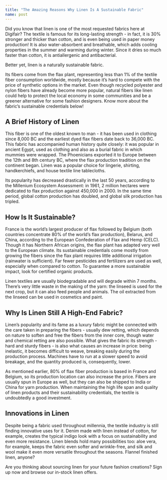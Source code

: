 ```yaml
---
title: "The Amazing Reasons Why Linen Is A Sustainable Fabric"
name: post
---
```


Did you know that linen is one of the most requested fabrics here at Digifair? The textile is famous for its long-lasting strength - in fact, it is 30% stronger and thicker than cotton, and is even being used in paper money production! It is also water-absorbent and breathable, which adds cooling properties in the summer and warming during winter. Since it dries so much faster than cotton, it is antiallergenic and antibacterial.

Better yet, linen is a naturally sustainable fabric.

Its fibers come from the flax plant, representing less than 1% of the textile fiber consumption worldwide, mostly because it’s hard to compete with the price of synthetic options in the market. Even though recycled polyester and nylon fibers have already become more popular, natural fibers like linen could help to protect the local economy in some communities and be a greener alternative for some fashion designers. Know more about the fabric’s sustainable credentials below!


## A Brief History of Linen

This fiber is one of the oldest known to man - it has been used in clothing since 8,000 BC and the earliest dyed flax fibers date back to 36,000 BC. This fabric has accompanied human history quite closely: it was popular in ancient Egypt, used as clothing and also as a burial fabric in which mummies were wrapped. The Phoenicians exported it to Europe between the 12th and 8th century BC, where the flax production tradition on the continent began. Linen was a popular choice for lingerie, shirting, handkerchiefs, and house textile line tablecloths.

Its popularity has decreased drastically in the last 50 years, according to the Millenium Ecosystem Assessment: in 1961, 2 million hectares were dedicated to flax production against 450,000 in 2000. In the same time period, global cotton production has doubled, and global silk production has tripled.

## How Is It Sustainable?

France is the world’s largest producer of flax followed by Belgium (both countries concentrate 80% of the world’s flax production), Belarus, and China, according to the European Confederation of Flax and Hemp (CELC). Though it has Northern African origins, the flax plant has adapted very well to the European climate. Its sustainable credentials come mostly from growing the fibers since the flax plant requires little additional irrigation (rainwater is sufficient). Far fewer pesticides and fertilizers are used as well, especially when compared to cotton. To guarantee a more sustainable impact, look for certified organic products.

Linen textiles are usually biodegradable and will degrade within 7 months. There’s very little waste in the making of the yarn: the linseed is used for the next crop, but it can also feed people and animals. The oil extracted from the linseed can be used in cosmetics and paint.



## Why Is Linen Still A High-End Fabric?

Linen’s popularity and its fame as a luxury fabric might be connected with the care taken in preparing the fibers - usually dew retting, which depends on nature to soften and free the fibers from the inner core, though water and chemical retting are also possible. What gives the fabric its strength - hard and sturdy fibers - is also what causes an increase in price: being inelastic, it becomes difficult to weave, breaking easily during the production process. Machines have to run at a slower speed to avoid breakage, and the quantity produced is, consequently, lower.


As mentioned earlier, 80% of flax fiber production is based in France and Belgium, so its production location can also increase the price. Fibers are usually spun in Europe as well, but they can also be shipped to India or China for yarn production. When maintaining the high life span and quality of linen products and their sustainability credentials, the textile is undoubtedly a good investment.

## Innovations in Linen

Despite being a fabric used throughout millennia, the textile industry is still finding innovative uses for it. Denim made with linen instead of cotton, for example, creates the typical indigo look with a focus on sustainability and even more resistance. Linen blends hold many possibilities too: aloe vera, for example, keeps the fabric even softer and wrinkle-free, and silk and wool make it even more versatile throughout the seasons. Flannel finished linen, anyone?

Are you thinking about sourcing linen for your future fashion creations? Sign up now and browse our in-stock linen offers.






